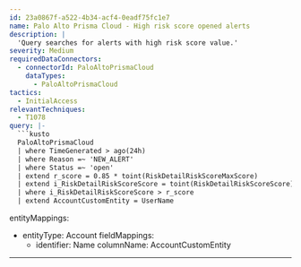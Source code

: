 ```yaml
---
id: 23a0867f-a522-4b34-acf4-0eadf75fc1e7
name: Palo Alto Prisma Cloud - High risk score opened alerts
description: |
  'Query searches for alerts with high risk score value.'
severity: Medium
requiredDataConnectors:
  - connectorId: PaloAltoPrismaCloud
    dataTypes:
      - PaloAltoPrismaCloud
tactics:
  - InitialAccess
relevantTechniques:
  - T1078
query: |-
  ```kusto
  PaloAltoPrismaCloud
  | where TimeGenerated > ago(24h)
  | where Reason =~ 'NEW_ALERT'
  | where Status =~ 'open'
  | extend r_score = 0.85 * toint(RiskDetailRiskScoreMaxScore)
  | extend i_RiskDetailRiskScoreScore = toint(RiskDetailRiskScoreScore)
  | where i_RiskDetailRiskScoreScore > r_score
  | extend AccountCustomEntity = UserName
  ```
entityMappings:
  - entityType: Account
    fieldMappings:
      - identifier: Name
        columnName: AccountCustomEntity
---
```


